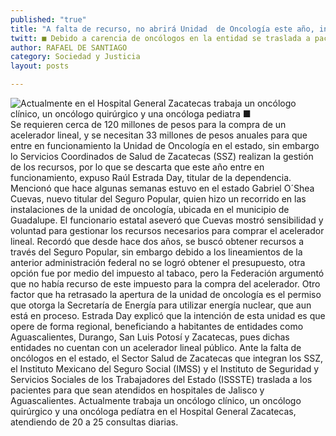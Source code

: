 ```yaml
---
published: "true"
title: "A falta de recurso, no abrirá Unidad  de Oncología este año, informan SSZ"
twitt: ■ Debido a carencia de oncólogos en la entidad se traslada a pacientes a otros estados
author: RAFAEL DE SANTIAGO
category: Sociedad y Justicia
layout: posts

---
```


![Actualmente en el Hospital General Zacatecas trabaja un oncólogo clínico, un oncólogo quirúrgico y una oncóloga pediatra ■ ](http://i.imgur.com/EItgUbcm.jpg)
Se requieren cerca de 120 millones de pesos para la compra de un acelerador lineal, y se necesitan 33 millones de pesos anuales para que entre en funcionamiento la Unidad de Oncología en el estado, sin embargo lo Servicios Coordinados de Salud de Zacatecas (SSZ) realizan la gestión de los recursos, por lo que se descarta que este año entre en funcionamiento, expuso Raúl Estrada Day, titular de la dependencia.
Mencionó que hace algunas semanas estuvo en el estado Gabriel O´Shea Cuevas, nuevo titular del Seguro Popular, quien hizo un recorrido en las instalaciones de la unidad de oncología, ubicada en el municipio de Guadalupe. El funcionario estatal aseveró que Cuevas mostró sensibilidad y voluntad para gestionar los recursos necesarios para comprar el acelerador lineal.
Recordó que desde hace dos años, se buscó obtener recursos a través del Seguro Popular, sin embargo debido a los lineamientos de la anterior administración federal no se logró obtener el presupuesto, otra opción fue por medio del impuesto al tabaco, pero la Federación argumentó que no había recurso de este impuesto para la compra del acelerador.
Otro factor que ha retrasado la apertura de la unidad de oncología es el permiso que otorga la Secretaría de Energía para utilizar energía nuclear, que aun está en proceso.
Estrada Day explicó que la intención de esta unidad es que opere de forma regional, beneficiando a habitantes de entidades como Aguascalientes, Durango, San Luis Potosí y Zacatecas, pues dichas entidades no cuentan con un acelerador lineal público.
Ante la falta de oncólogos en el estado, el Sector Salud de Zacatecas que integran los SSZ, el Instituto Mexicano del Seguro Social (IMSS) y el Instituto de Seguridad y Servicios Sociales de los Trabajadores del Estado (ISSSTE) traslada a los pacientes para que sean atendidos en hospitales de Jalisco y Aguascalientes. 
Actualmente trabaja un oncólogo clínico, un oncólogo quirúrgico y una oncóloga pedíatra en el Hospital General Zacatecas, atendiendo de 20 a 25 consultas diarias.
